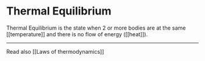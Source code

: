 # Thermal Equilibrium

Thermal Equilibrium is the state when 2 or more bodies are at the same [[temperature]] and there is no flow of energy ([[heat]]).




---
Read also [[Laws of thermodynamics]]